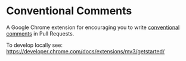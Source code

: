 # Conventional Comments

A Google Chrome extension for encouraging you to write [conventional comments](https://conventionalcomments.org/) in Pull Requests.

To develop locally see: <https://developer.chrome.com/docs/extensions/mv3/getstarted/>

